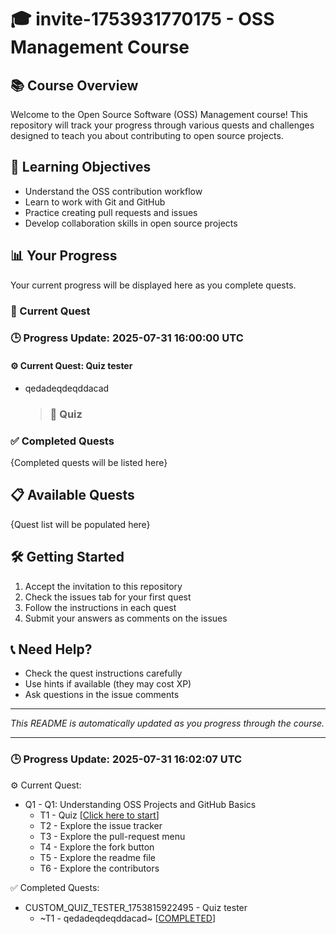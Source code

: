 # 🎓 invite-1753931770175 - OSS Management Course

## 📚 Course Overview
Welcome to the Open Source Software (OSS) Management course! This repository will track your progress through various quests and challenges designed to teach you about contributing to open source projects.

## 🎯 Learning Objectives
- Understand the OSS contribution workflow
- Learn to work with Git and GitHub
- Practice creating pull requests and issues
- Develop collaboration skills in open source projects

## 📊 Your Progress
Your current progress will be displayed here as you complete quests.

### 🚀 Current Quest
### 🕒 Progress Update: 2025-07-31 16:00:00 UTC

#### ⚙️ Current Quest: Quiz tester
- qedadeqdeqddacad
  > ### 🧠 Quiz


### ✅ Completed Quests
{Completed quests will be listed here}

## 📋 Available Quests
{Quest list will be populated here}

## 🛠️ Getting Started
1. Accept the invitation to this repository
2. Check the issues tab for your first quest
3. Follow the instructions in each quest
4. Submit your answers as comments on the issues

## 📞 Need Help?
- Check the quest instructions carefully
- Use hints if available (they may cost XP)
- Ask questions in the issue comments

---
*This README is automatically updated as you progress through the course.*

---

### 🕒 Progress Update: 2025-07-31 16:02:07 UTC

⚙️ Current Quest: 
  - Q1 - Q1: Understanding OSS Projects and GitHub Basics
    - T1 - Quiz [[Click here to start](https://github.com/OSS-Doorway-Dev/Misanatnau-thrive/issues/2)]
    - T2 - Explore the issue tracker
    - T3 - Explore the pull-request menu
    - T4 - Explore the fork button
    - T5 - Explore the readme file
    - T6 - Explore the contributors

✅ Completed Quests: 
  - CUSTOM_QUIZ_TESTER_1753815922495 - Quiz tester
    - ~T1 - qedadeqdeqddacad~ [[COMPLETED](https://github.com/OSS-Doorway-Dev/Misanatnau-thrive/issues/1)]
